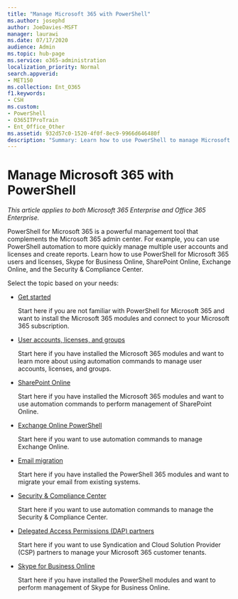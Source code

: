 ```yaml
---
title: "Manage Microsoft 365 with PowerShell"
ms.author: josephd
author: JoeDavies-MSFT
manager: laurawi
ms.date: 07/17/2020
audience: Admin
ms.topic: hub-page
ms.service: o365-administration
localization_priority: Normal
search.appverid:
- MET150
ms.collection: Ent_O365
f1.keywords:
- CSH
ms.custom: 
- PowerShell
- O365ITProTrain
- Ent_Office_Other
ms.assetid: 932d57c0-1520-4f0f-8ec9-9966d646480f
description: "Summary: Learn how to use PowerShell to manage Microsoft 365 users and licenses, Skype for Business Online, SharePoint Online, Exchange Online, and the Security & Compliance Center."
---
```


# Manage Microsoft 365 with PowerShell

*This article applies to both Microsoft 365 Enterprise and Office 365 Enterprise.*

PowerShell for Microsoft 365 is a powerful management tool that complements the Microsoft 365 admin center. For example, you can use PowerShell automation to more quickly manage multiple user accounts and licenses and create reports. Learn how to use PowerShell for Microsoft 365 users and licenses, Skype for Business Online, SharePoint Online, Exchange Online, and the Security & Compliance Center.
  
Select the topic based on your needs:
  
- [Get started](getting-started-with-office-365-powershell.md)

    Start here if you are not familiar with PowerShell for Microsoft 365 and want to install the Microsoft 365 modules and connect to your Microsoft 365 subscription.

- [User accounts, licenses, and groups](manage-user-accounts-and-licenses-with-office-365-powershell.md)

    Start here if you have installed the Microsoft 365 modules and want to learn more about using automation commands to manage user accounts, licenses, and groups.

- [SharePoint Online](https://docs.microsoft.com/office365/enterprise/powershell/manage-sharepoint-online-with-office-365-powershell)

    Start here if you have installed the Microsoft 365 modules and want to use automation commands to perform management of SharePoint Online.

- [Exchange Online PowerShell](https://docs.microsoft.com/powershell/exchange/exchange-online/exchange-online-powershell)

    Start here if you want to use automation commands to manage Exchange Online.

- [Email migration](use-powershell-for-email-migration-to-office-365.md)

    Start here if you have installed the PowerShell 365 modules and want to migrate your email from existing systems.

- [Security & Compliance Center](https://docs.microsoft.com/powershell/exchange/office-365-scc/office-365-scc-powershell)

    Start here if you want to use automation commands to manage the Security & Compliance Center.

- [Delegated Access Permissions (DAP) partners](manage-office-365-with-windows-powershell-for-delegated-access-permissions-dap-p.md)

    Start here if you want to use Syndication and Cloud Solution Provider (CSP) partners to manage your Microsoft 365 customer tenants.

- [Skype for Business Online](manage-skype-for-business-online-with-office-365-powershell.md)

    Start here if you have installed the PowerShell modules and want to perform management of Skype for Business Online.
